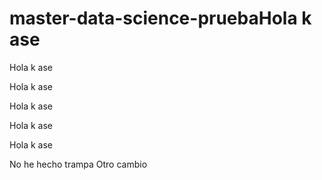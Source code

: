 # master-data-science-pruebaHola k ase
Hola k ase

Hola k ase

Hola k ase

Hola k ase

Hola k ase

No he hecho trampa
Otro cambio
